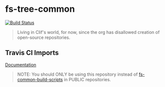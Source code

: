 # fs-tree-common

[![Build Status](https://travis-ci.com/skye2k2/fs-tree-common.svg?branch=master)](https://travis-ci.com/skye2k2/fs-tree-common)

> Living in Clif's world, for now, since the org has disallowed creation of open-source repositories.

## Travis CI Imports

[Documentation](travis/README.md)

> NOTE: You should ONLY be using this repository instead of [fs-common-build-scripts](https://github.com/fs-webdev/fs-common-build-scripts) in PUBLIC repositories.
